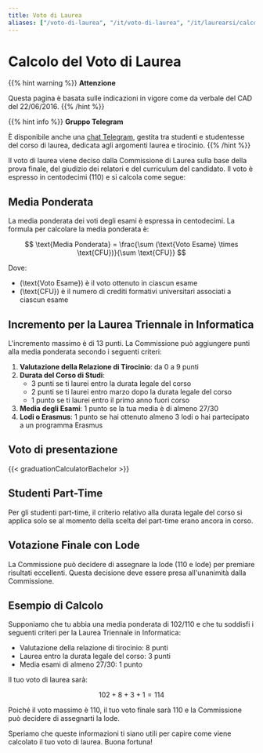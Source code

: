 ```yaml
---
title: Voto di Laurea
aliases: ["/voto-di-laurea", "/it/voto-di-laurea", "/it/laurearsi/calcolo-voto-di-laurea", "/it/laurearsi/calcolo-voto-laurea"]
---
```


# Calcolo del Voto di Laurea

{{% hint warning %}}
<i class="fa-solid fa-triangle-exclamation" style="color: #FFD43B;"></i> **Attenzione**

Questa pagina è basata sulle indicazioni in vigore come da verbale del CAD del 22/06/2016.
{{% /hint %}}

{{% hint info %}}
<i class="fa-solid fa-circle-info" style="color: #74C0FC;"></i> **Gruppo Telegram**

È disponibile anche una [chat Telegram](https://t.me/+2SvebeG5BS0yYzc8), gestita tra studenti e studentesse del corso di laurea, dedicata agli argomenti laurea e tirocinio.
{{% /hint %}}

Il voto di laurea viene deciso dalla Commissione di Laurea sulla base della prova finale, del giudizio dei relatori e del curriculum del candidato. Il voto è espresso in centodecimi (110) e si calcola come segue:

## Media Ponderata

La media ponderata dei voti degli esami è espressa in centodecimi. La formula per calcolare la media ponderata è:

$$
\text{Media Ponderata} = \frac{\sum (\text{Voto Esame} \times \text{CFU})}{\sum \text{CFU}}
$$

Dove:
- \(\text{Voto Esame}\) è il voto ottenuto in ciascun esame
- \(\text{CFU}\) è il numero di crediti formativi universitari associati a ciascun esame

## Incremento per la Laurea Triennale in Informatica

L'incremento massimo è di 13 punti. La Commissione può aggiungere punti alla media ponderata secondo i seguenti criteri:

1. **Valutazione della Relazione di Tirocinio**: da 0 a 9 punti
2. **Durata del Corso di Studi**:
   - 3 punti se ti laurei entro la durata legale del corso
   - 2 punti se ti laurei entro marzo dopo la durata legale del corso
   - 1 punto se ti laurei entro il primo anno fuori corso
3. **Media degli Esami**: 1 punto se la tua media è di almeno 27/30
4. **Lodi o Erasmus**: 1 punto se hai ottenuto almeno 3 lodi o hai partecipato a un programma Erasmus

## Voto di presentazione

{{< graduationCalculatorBachelor >}}

## Studenti Part-Time

Per gli studenti part-time, il criterio relativo alla durata legale del corso si applica solo se al momento della scelta del part-time erano ancora in corso.

## Votazione Finale con Lode

La Commissione può decidere di assegnare la lode (110 e lode) per premiare risultati eccellenti. Questa decisione deve essere presa all'unanimità dalla Commissione.

## Esempio di Calcolo

Supponiamo che tu abbia una media ponderata di 102/110 e che tu soddisfi i seguenti criteri per la Laurea Triennale in Informatica:

- Valutazione della relazione di tirocinio: 8 punti
- Laurea entro la durata legale del corso: 3 punti
- Media esami di almeno 27/30: 1 punto

Il tuo voto di laurea sarà:

$$
102 + 8 + 3 + 1 = 114
$$

Poiché il voto massimo è 110, il tuo voto finale sarà 110 e la Commissione può decidere di assegnarti la lode.

Speriamo che queste informazioni ti siano utili per capire come viene calcolato il tuo voto di laurea. Buona fortuna!
